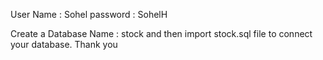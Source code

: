 User Name : Sohel
password : SohelH

Create a Database Name : stock
and then import stock.sql file to connect your database.
Thank you
